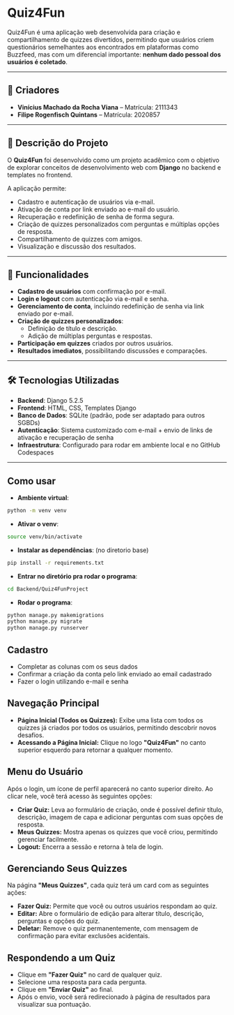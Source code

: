 # Quiz4Fun

Quiz4Fun é uma aplicação web desenvolvida para criação e compartilhamento de quizzes divertidos, permitindo que usuários criem questionários semelhantes aos encontrados em plataformas como Buzzfeed, mas com um diferencial importante: **nenhum dado pessoal dos usuários é coletado**.

---

## 👥 Criadores
- **Vinícius Machado da Rocha Viana** – Matrícula: 2111343  
- **Filipe Rogenfisch Quintans** – Matrícula: 2020857
---

## 📖 Descrição do Projeto
O **Quiz4Fun** foi desenvolvido como um projeto acadêmico com o objetivo de explorar conceitos de desenvolvimento web com **Django** no backend e templates no frontend.  

A aplicação permite:  
- Cadastro e autenticação de usuários via e-mail.  
- Ativação de conta por link enviado ao e-mail do usuário.  
- Recuperação e redefinição de senha de forma segura.  
- Criação de quizzes personalizados com perguntas e múltiplas opções de resposta.  
- Compartilhamento de quizzes com amigos.  
- Visualização e discussão dos resultados.  

---

## 🚀 Funcionalidades
- **Cadastro de usuários** com confirmação por e-mail.  
- **Login e logout** com autenticação via e-mail e senha.  
- **Gerenciamento de conta**, incluindo redefinição de senha via link enviado por e-mail.  
- **Criação de quizzes personalizados**:
  - Definição de título e descrição.  
  - Adição de múltiplas perguntas e respostas.  
- **Participação em quizzes** criados por outros usuários.  
- **Resultados imediatos**, possibilitando discussões e comparações.  

---

## 🛠️ Tecnologias Utilizadas
- **Backend**: Django 5.2.5  
- **Frontend**: HTML, CSS, Templates Django  
- **Banco de Dados**: SQLite (padrão, pode ser adaptado para outros SGBDs)  
- **Autenticação**: Sistema customizado com e-mail + envio de links de ativação e recuperação de senha  
- **Infraestrutura**: Configurado para rodar em ambiente local e no GitHub Codespaces  

---
## Como usar
- **Ambiente virtual**:
```bash
python -m venv venv
```
- **Ativar o venv**:
```bash
source venv/bin/activate
```
- **Instalar as dependências**: (no diretorio base)
```bash
pip install -r requirements.txt
```
- **Entrar no diretório pra rodar o programa**:
```bash
cd Backend/Quiz4FunProject
```
- **Rodar o programa**:
```bash
python manage.py makemigrations
python manage.py migrate
python manage.py runserver
```

## Cadastro
- Completar as colunas com os seus dados
- Confirmar a criação da conta pelo link enviado ao email cadastrado
- Fazer o login utilizando e-mail e senha

## Navegação Principal
- **Página Inicial (Todos os Quizzes):** Exibe uma lista com todos os quizzes já criados por todos os usuários, permitindo descobrir novos desafios.
- **Acessando a Página Inicial:** Clique no logo **"Quiz4Fun"** no canto superior esquerdo para retornar a qualquer momento.

## Menu do Usuário
Após o login, um ícone de perfil aparecerá no canto superior direito. Ao clicar nele, você terá acesso às seguintes opções:

- **Criar Quiz:** Leva ao formulário de criação, onde é possível definir título, descrição, imagem de capa e adicionar perguntas com suas opções de resposta.
- **Meus Quizzes:** Mostra apenas os quizzes que você criou, permitindo gerenciar facilmente.
- **Logout:** Encerra a sessão e retorna à tela de login.

## Gerenciando Seus Quizzes
Na página **"Meus Quizzes"**, cada quiz terá um card com as seguintes ações:

- **Fazer Quiz:** Permite que você ou outros usuários respondam ao quiz.
- **Editar:** Abre o formulário de edição para alterar título, descrição, perguntas e opções do quiz.
- **Deletar:** Remove o quiz permanentemente, com mensagem de confirmação para evitar exclusões acidentais.

## Respondendo a um Quiz
- Clique em **"Fazer Quiz"** no card de qualquer quiz.
- Selecione uma resposta para cada pergunta.
- Clique em **"Enviar Quiz"** ao final.
- Após o envio, você será redirecionado à página de resultados para visualizar sua pontuação.
